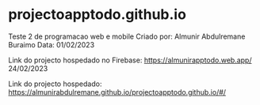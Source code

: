 # projectoapptodo.github.io
Teste 2 de programacao web e mobile
Criado por: Almunir Abdulremane Buraimo
Data: 01/02/2023

Link do projecto hospedado no Firebase:
https://almunirapptodo.web.app/
24/02/2023

Link do projecto hospedado:
https://almunirabdulremane.github.io/projectoapptodo.github.io/#/
